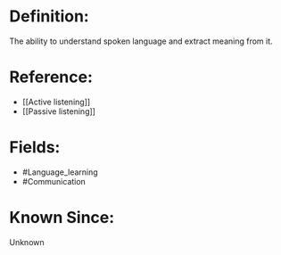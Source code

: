 

# Definition:
The ability to understand spoken language and extract meaning from it.

# Reference:
- [[Active listening]]
- [[Passive listening]]

# Fields: 
- #Language_learning
- #Communication

# Known Since:
Unknown

